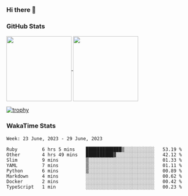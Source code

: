 ### Hi there 👋

### GitHub Stats

<a href="https://github.com/anuraghazra/github-readme-stats">
  <img align="center" height="170px" src="https://github-readme-stats.vercel.app/api/top-langs/?username=tksfjt1024&layout=compact&count_private=true&show_icons=true&show_icons=true&theme=graywhite" />
</a>
<a href="https://github.com/anuraghazra/github-readme-stats">
  <img align="center" height="170px" src="https://github-readme-stats.vercel.app/api?username=tksfjt1024&count_private=true&show_icons=true&show_icons=true&theme=graywhite" />
</a>

[![trophy](https://github-profile-trophy.vercel.app/?username=tksfjt1024)](https://github.com/ryo-ma/github-profile-trophy)

### WakaTime Stats

<!--START_SECTION:waka-->
```text
Week: 23 June, 2023 - 29 June, 2023

Ruby         6 hrs 5 mins    █████████████▒░░░░░░░░░░░   53.19 % 
Other        4 hrs 49 mins   ██████████▓░░░░░░░░░░░░░░   42.12 % 
Slim         9 mins          ▒░░░░░░░░░░░░░░░░░░░░░░░░   01.33 % 
YAML         7 mins          ▒░░░░░░░░░░░░░░░░░░░░░░░░   01.11 % 
Python       6 mins          ▒░░░░░░░░░░░░░░░░░░░░░░░░   00.89 % 
Markdown     4 mins          ░░░░░░░░░░░░░░░░░░░░░░░░░   00.62 % 
Docker       2 mins          ░░░░░░░░░░░░░░░░░░░░░░░░░   00.42 % 
TypeScript   1 min           ░░░░░░░░░░░░░░░░░░░░░░░░░   00.23 % 
```
<!--END_SECTION:waka-->
